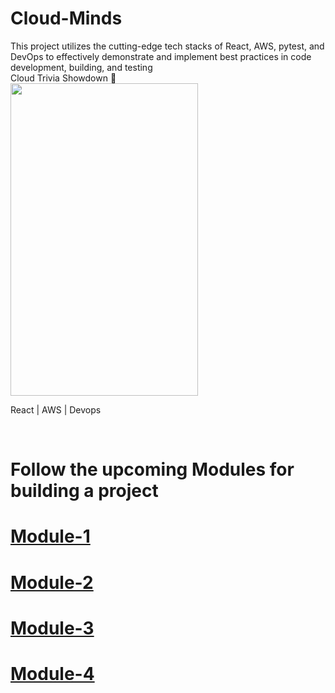 # Cloud-Minds
This project utilizes the cutting-edge tech stacks of React, AWS, pytest, and DevOps to effectively demonstrate and implement best practices in code development, building, and testing
<br/>
Cloud Trivia Showdown 🚀
<br />
<img src="https://user-images.githubusercontent.com/94180456/216531905-5b3e65d0-f487-4806-aca0-27c8b9197738.jpg" height="500" width="300" >




React | AWS | Devops
<br/>

<br/>

# Follow the upcoming Modules for building a project

<h1><a href="https://github.com/yeshwanthkumar2003/Cloud-Minds/blob/master/Module1.md">Module-1</a></h1>
<h1><a href="https://github.com/yeshwanthkumar2003/Cloud-Minds/blob/master/Module2.md">Module-2</a></h1>
<h1><a href="https://github.com/yeshwanthkumar2003/Cloud-Minds/blob/master/Module3.md">Module-3</a></h1>
<h1><a href="https://github.com/yeshwanthkumar2003/Cloud-Minds/blob/master/Module4.md">Module-4</a></h1>


 
